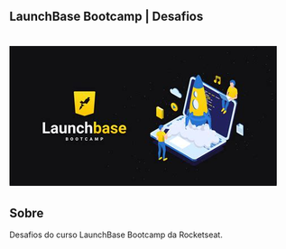 ## LaunchBase Bootcamp | Desafios
<h1 aling='center'>
    <img src="./public/launchbase-bootcamp.jpg">
</h1>

## Sobre
Desafios do curso LaunchBase Bootcamp da Rocketseat.

